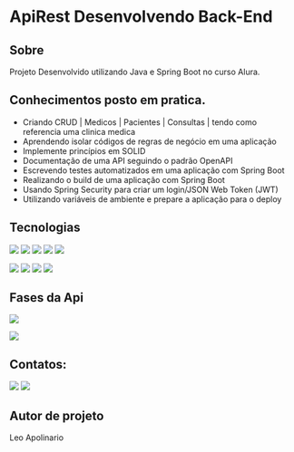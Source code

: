 <h1>ApiRest Desenvolvendo Back-End  </h1>

<h2> Sobre</h2>
<p>Projeto Desenvolvido utilizando Java e Spring Boot no curso Alura.</p>

## Conhecimentos posto em pratica.

- Criando CRUD | Medicos | Pacientes | Consultas | tendo como referencia uma clinica medica 
- Aprendendo isolar códigos de regras de negócio em uma aplicação
- Implemente princípios em SOLID
- Documentação de uma API seguindo o padrão OpenAPI
- Escrevendo testes automatizados em uma aplicação com Spring Boot
- Realizando o build de uma aplicação com Spring Boot
- Usando Spring Security para criar um login/JSON Web Token (JWT)
- Utilizando variáveis de ambiente e prepare a aplicação para o deploy


##  Tecnologias
<div>
  <img src="https://img.shields.io/badge/intellij-4B0082?style=for-the-badge&logo=intellij-idea&logoColor=black">
  <img src="https://img.shields.io/badge/Java-D14836?style=for-the-badge&logo=java&logoColor=black">
  <img src="https://img.shields.io/badge/Spring Boot-239120?&style=for-the-badge&logo=Spring-Boot&logoColor=black">
  <img src="https://img.shields.io/badge/postgres-00BFFF?style=for-the-badge&logo=Postgres&logoColor=black">
  <img src="https://img.shields.io/badge/mysql-0000FF?style=for-the-badge&logo=mysql&logoColor=black">
  <p><img src="https://img.shields.io/badge/Git-FF3300?style=for-the-badge&logo=Git&logoColor=black">
  <img src="https://img.shields.io/badge/Github-808080?style=for-the-badge&logo=Github&logoColor=black">
  <img src="https://img.shields.io/badge/swagger-00FF00?style=for-the-badge&logo=swagger&logoColor=black">
  <img src="https://img.shields.io/badge/insomnia-9900FF?style=for-the-badge&logo=insomnia&logoColor=black">
  </p>
  
  ## Fases da Api
</div>
<p align="right , float: right">
<img loading="lazy" src="http://img.shields.io/static/v1?label=STATUS&message=Back-End%20Finalizado&color=GREEN&style=for-the-badge"/>
</p>
<p align="right , float: right">
<img loading="lazy" src="http://img.shields.io/static/v1?label=STATUS&message=Front-End%20EM-Desenvolvimento&color=F7DF1E&style=for-the-badge"/>
</p>


## Contatos:

<div>
<a href = "leosantosap@outlook.com"><img loading="lazy" src="https://img.shields.io/badge/outlook-D14836?style=for-the-badge&logo=outlook&logoColor=white" target="_blank"></a>
<a href="https://www.linkedin.com/in/leobaldo-apolinario" target="_blank"><img loading="lazy" src="https://img.shields.io/badge/-LinkedIn-%230077B5?style=for-the-badge&logo=linkedin&logoColor=white" target="_blank"></a> 

</div>

## Autor de projeto

Leo Apolinario
